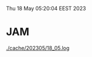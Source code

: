 Thu 18 May 05:20:04 EEST 2023
# JAM
<a href='./cache/202305/18_05.log'>./cache/202305/18_05.log</a>
